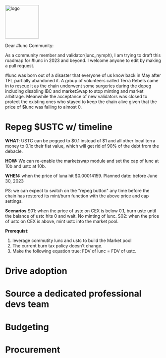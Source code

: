  <img width="108" alt="logo" src="https://user-images.githubusercontent.com/116828797/209113042-f1244953-6853-4b70-b1d0-0d993ca16c65.png">

Dear #lunc Community:
	
As a community member and validator(lunc_nymph), I am trying to draft this roadmap for #lunc in 2023 and beyond. I welcome anyone to edit by making a pull request.
	
#lunc was born out of a disaster that everyone of us know back in May after TFL partially abandoned it. A group of volunteers called Terra Rebels came in to rescue it as the chain underwent some surgeries during the depeg including disabling IBC and marketSwap to stop minting and market arbitrage. Meanwhile the acceptance of new validators was closed to protect the existing ones who stayed to keep the chain alive given that the price of $lunc was falling to almost 0. 


# Repeg $USTC w/ timeline

**WHAT**: USTC can be pegged to $0.1 instead of $1 and all other local terra money to 0.1x their fiat value, which will get rid of 90% of the debt from the debacle.

**HOW:** We can re-enable the marketswap module and set the cap of lunc at 10b and ustc at 10b.

**WHEN:** when the price of luna hit $0.00014159. Planned date: before June 30, 2023


PS: we can expect to switch on the "repeg button" any time before the chain has restored its mint/burn function with the above price and cap settings.

**Scenarios**
S01: when the price of ustc on CEX is below 0.1, burn ustc until the balance of ustc hits 0 and wait. No minting of lunc.
S02: when the price of ustc on CEX is above, mint ustc into the market pool.

**Prerequist:** 
1. leverage commutity lunc and ustc to build the Market pool
2. The current burn tax policy doesn't change.
3. Make the following equation true: FDV of lunc = FDV of ustc.






# Drive adoption
# Source a dedicated professional devs team
# Budgeting
# Procurement
